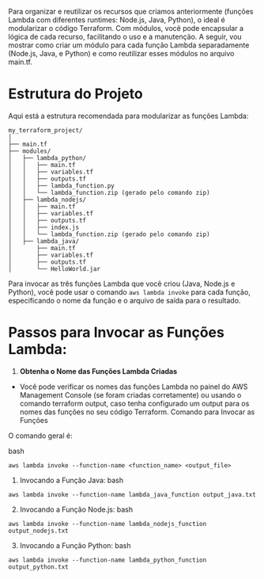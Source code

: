 Para organizar e reutilizar os recursos que criamos anteriormente (funções Lambda com diferentes runtimes: Node.js, Java, Python), o ideal é modularizar o código Terraform. Com módulos, você pode encapsular a lógica de cada recurso, facilitando o uso e a manutenção. A seguir, vou mostrar como criar um módulo para cada função Lambda separadamente (Node.js, Java, e Python) e como reutilizar esses módulos no arquivo main.tf.

# Estrutura do Projeto
Aqui está a estrutura recomendada para modularizar as funções Lambda:
```
my_terraform_project/
│
├── main.tf
├── modules/
│   ├── lambda_python/
│   │   ├── main.tf
│   │   ├── variables.tf
│   │   ├── outputs.tf
│   │   ├── lambda_function.py
│   │   └── lambda_function.zip (gerado pelo comando zip)
│   ├── lambda_nodejs/
│   │   ├── main.tf
│   │   ├── variables.tf
│   │   ├── outputs.tf
│   │   ├── index.js
│   │   └── lambda_function.zip (gerado pelo comando zip)
│   ├── lambda_java/
│       ├── main.tf
│       ├── variables.tf
│       ├── outputs.tf
│       └── HelloWorld.jar
```
Para invocar as três funções Lambda que você criou (Java, Node.js e Python), você pode usar o comando `aws lambda invoke` para cada função, especificando o nome da função e o arquivo de saída para o resultado.

# Passos para Invocar as Funções Lambda:
1. **Obtenha o Nome das Funções Lambda Criadas**

- Você pode verificar os nomes das funções Lambda no painel do AWS Management Console (se foram criadas corretamente) ou usando o comando terraform output, caso tenha configurado um output para os nomes das funções no seu código Terraform.
Comando para Invocar as Funções

O comando geral é:

bash
```
aws lambda invoke --function-name <function_name> <output_file>
```
1. Invocando a Função Java:
bash
```
aws lambda invoke --function-name lambda_java_function output_java.txt
```
2. Invocando a Função Node.js:
bash
```
aws lambda invoke --function-name lambda_nodejs_function output_nodejs.txt
```
3. Invocando a Função Python:
bash
```
aws lambda invoke --function-name lambda_python_function output_python.txt
```